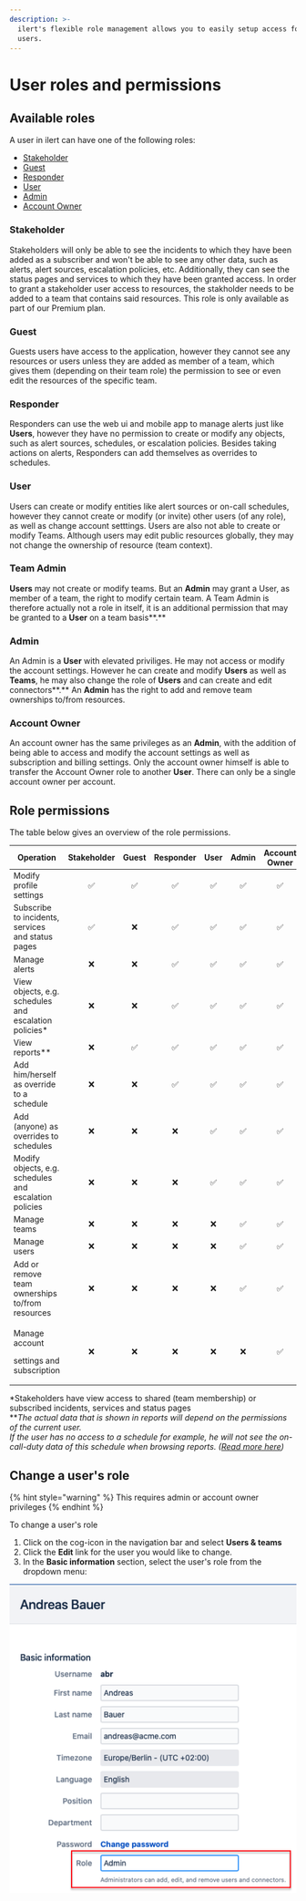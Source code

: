 ```yaml
---
description: >-
  ilert's flexible role management allows you to easily setup access for your
  users.
---
```


# User roles and permissions

## Available roles

A user in ilert can have one of the following roles:

* [Stakeholder](user-roles-and-permissions.md#stakeholder)
* [Guest](user-roles-and-permissions.md#guest)
* [Responder](user-roles-and-permissions.md#responder)
* [User](user-roles-and-permissions.md#user)
* [Admin](user-roles-and-permissions.md#admin)
* [Account Owner](user-roles-and-permissions.md#account-owner)

### Stakeholder

Stakeholders will only be able to see the incidents to which they have been added as a subscriber and won't be able to see any other data, such as alerts, alert sources, escalation policies, etc. Additionally, they can see the status pages and services to which they have been granted access. In order to grant a stakeholder user access to resources, the stakholder needs to be added to a team that contains said resources. This role is only available as part of our Premium plan.

### Guest

Guests users have access to the application, however they cannot see any resources or users unless they are added as member of a team, which gives them (depending on their team role) the permission to see or even edit the resources of the specific team.

### Responder

Responders can use the web ui and mobile app to manage alerts just like **Users**, however they have no permission to create or modify any objects, such as alert sources, schedules, or escalation policies. Besides taking actions on alerts, Responders can add themselves as overrides to schedules.

### User

Users can create or modify entities like alert sources or on-call schedules, however they cannot create or modify (or invite) other users (of any role), as well as change account setttings. Users are also not able to create or modify Teams. Although users may edit public resources globally, they may not change the ownership of resource (team context).

### Team Admin

**Users** may not create or modify teams. But an **Admin** may grant a User, as member of a team, the right to modify certain team. A Team Admin is therefore actually not a role in itself, it is an additional permission that may be granted to a **User** on a team basis**.**

### Admin

An Admin is a **User** with elevated priviliges. He may not access or modify the account settings. However he can create and modify **Users** as well as **Teams**, he may also change the role of **Users** and can create and edit connectors**.** An **Admin** has the right to add and remove team ownerships to/from resources.

### Account Owner

An account owner has the same privileges as an **Admin**, with the addition of being able to access and modify the account settings as well as subscription and billing settings. Only the account owner himself is able to transfer the Account Owner role to another **User**. There can only be a single account owner per account.&#x20;

## Role permissions

The table below gives an overview of the role permissions.

| **Operation**                                          | **Stakeholder** | **Guest** | **Responder** | **User** | **Admin** | **Account Owner** |
| ------------------------------------------------------ | :-------------: | :-------: | :-----------: | :------: | :-------: | :---------------: |
| Modify profile settings                                |        ✅        |     ✅     |       ✅       |     ✅    |     ✅     |         ✅         |
| Subscribe to incidents, services and status pages      |        ✅        |     ❌     |       ✅       |     ✅    |     ✅     |         ✅         |
| Manage alerts                                          |        ❌        |     ❌     |       ✅       |     ✅    |     ✅     |         ✅         |
| View objects, e.g. schedules and escalation policies\* |        ❌        |     ❌     |       ✅       |     ✅    |     ✅     |         ✅         |
| View reports\*\*                                       |        ❌        |     ✅     |       ✅       |     ✅    |     ✅     |         ✅         |
| Add him/herself as override to a schedule              |        ❌        |     ❌     |       ✅       |     ✅    |     ✅     |         ✅         |
| Add (anyone) as overrides to schedules                 |        ❌        |     ❌     |       ❌       |     ✅    |     ✅     |         ✅         |
| Modify objects, e.g. schedules and escalation policies |        ❌        |     ❌     |       ❌       |     ✅    |     ✅     |         ✅         |
| Manage teams                                           |        ❌        |     ❌     |       ❌       |     ❌    |     ✅     |         ✅         |
| Manage users                                           |        ❌        |     ❌     |       ❌       |     ❌    |     ✅     |         ✅         |
| Add or remove team ownerships to/from resources        |        ❌        |     ❌     |       ❌       |     ❌    |     ✅     |         ✅         |
| <p>Manage account </p><p>settings and subscription</p> |        ❌        |     ❌     |       ❌       |     ❌    |     ❌     |         ✅         |

\*Stakeholders have view access to shared (team membership) or subscribed incidents, services and status pages\
\*\*_The actual data that is shown in reports will depend on the permissions of the current user._\
_If the user has no access to a schedule for example, he will not see the on-call-duty data of this schedule when browsing reports. (_[_Read more here_](teams.md#report-visibility)_)_

## Change a user's role

{% hint style="warning" %}
This requires admin or account owner privileges
{% endhint %}

To change a user's role

1. Click on the cog-icon in the navigation bar and select **Users & teams**
2. Click the **Edit** link for the user you would like to change.
3. In the **Basic information** section, select the user's role from the dropdown menu:

![](<../.gitbook/assets/Screenshot 2020-10-21 at 18.12.57.png>)
